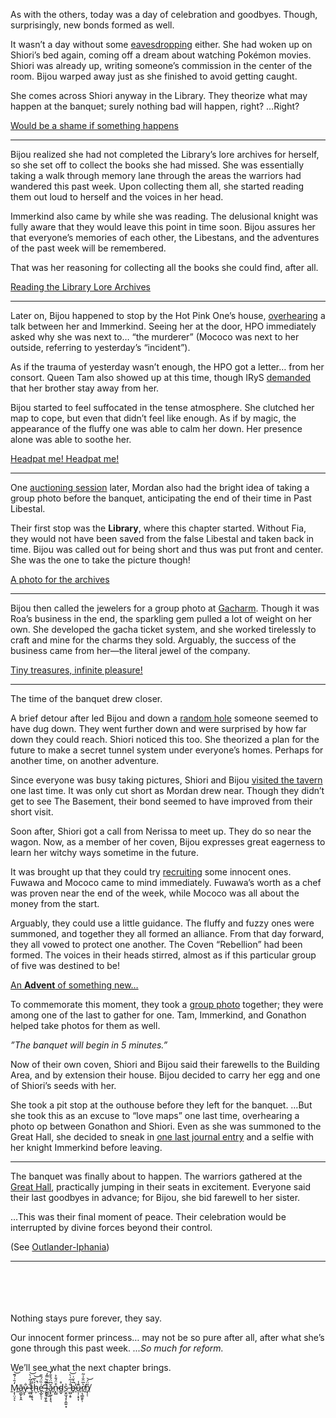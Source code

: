 <!-- title: Koseki Bijou -->
<!-- status: In-bread -->

As with the others, today was a day of celebration and goodbyes. Though, surprisingly, new bonds formed as well.

It wasn’t a day without some [eavesdropping](https://www.youtube.com/live/C6kmnHsopgM?si=avfoBgSKUq9BJzvQ&t=268) either. She had woken up on Shiori’s bed again, coming off a dream about watching Pokémon movies. Shiori was already up, writing someone’s commission in the center of the room. Bijou warped away just as she finished to avoid getting caught.

She comes across Shiori anyway in the Library. They theorize what may happen at the banquet; surely nothing bad will happen, right? …Right?

[Would be a shame if something happens](#embed:https://www.youtube.com/live/C6kmnHsopgM?si=AMA62ai2XxdOzql9&t=610)

---

Bijou realized she had not completed the Library’s lore archives for herself, so she set off to collect the books she had missed. She was essentially taking a walk through memory lane through the areas the warriors had wandered this past week. Upon collecting them all, she started reading them out loud to herself and the voices in her head.

Immerkind also came by while she was reading. The delusional knight was fully aware that they would leave this point in time soon. Bijou assures her that everyone’s memories of each other, the Libestans, and the adventures of the past week will be remembered.

That was her reasoning for collecting all the books she could find, after all.

[Reading the Library Lore Archives](#embed:https://youtu.be/C6kmnHsopgM)

---

Later on, Bijou happened to stop by the Hot Pink One’s house, [overhearing](https://youtu.be/C6kmnHsopgM?t=3830) a talk between her and Immerkind. Seeing her at the door, HPO immediately asked why she was next to… “the murderer” (Mococo was next to her outside, referring to yesterday’s “incident”).

As if the trauma of yesterday wasn’t enough, the HPO got a letter… from her consort. Queen Tam also showed up at this time, though IRyS [demanded](https://youtu.be/C6kmnHsopgM?t=4028) that her brother stay away from her.

Bijou started to feel suffocated in the tense atmosphere. She clutched her map to cope, but even that didn’t feel like enough. As if by magic, the appearance of the fluffy one was able to calm her down. Her presence alone was able to soothe her.

[Headpat me! Headpat me!](#embed:https://youtu.be/C6kmnHsopgM?t=4066)

---

One [auctioning session](https://youtu.be/C6kmnHsopgM?t=4531) later, Mordan also had the bright idea of taking a group photo before the banquet, anticipating the end of their time in Past Libestal.

Their first stop was the **Library**, where this chapter started. Without Fia, they would not have been saved from the false Libestal and taken back in time. Bijou was called out for being short and thus was put front and center. She was the one to take the picture though!

[A photo for the archives](#embed:https://youtu.be/C6kmnHsopgM?t=5062)

---

Bijou then called the jewelers for a group photo at [Gacharm](https://youtu.be/C6kmnHsopgM?t=5232). Though it was Roa’s business in the end, the sparkling gem pulled a lot of weight on her own. She developed the gacha ticket system, and she worked tirelessly to craft and mine for the charms they sold. Arguably, the success of the business came from her—the literal jewel of the company.

[Tiny treasures, infinite pleasure!](#embed:https://youtu.be/C6kmnHsopgM?t=5552)

---

The time of the banquet drew closer.

A brief detour after led Bijou and down a [random hole](https://youtu.be/C6kmnHsopgM?t=5970) someone seemed to have dug down. They went further down and were surprised by how far down they could reach. Shiori noticed this too. She theorized a plan for the future to make a secret tunnel system under everyone’s homes. Perhaps for another time, on another adventure.

Since everyone was busy taking pictures, Shiori and Bijou [visited the tavern](https://youtu.be/C6kmnHsopgM?t=6508) one last time. It was only cut short as Mordan drew near. Though they didn’t get to see The Basement, their bond seemed to have improved from their short visit.

Soon after, Shiori got a call from Nerissa to meet up. They do so near the wagon. Now, as a member of her coven, Bijou expresses great eagerness to learn her witchy ways sometime in the future.

It was brought up that they could try [recruiting](https://youtu.be/C6kmnHsopgM?t=6725) some innocent ones. Fuwawa and Mococo came to mind immediately. Fuwawa’s worth as a chef was proven near the end of the week, while Mococo was all about the money from the start.

Arguably, they could use a little guidance. The fluffy and fuzzy ones were summoned, and together they all formed an alliance. From that day forward, they all vowed to protect one another. The Coven “Rebellion” had been formed. The voices in their heads stirred, almost as if this particular group of five was destined to be!

[An **Advent** of something new…](#embed:https://youtu.be/C6kmnHsopgM?t=6784)

To commemorate this moment, they took a [group photo](https://youtu.be/C6kmnHsopgM?t=6895) together; they were among one of the last to gather for one. Tam, Immerkind, and Gonathon helped take photos for them as well.

_”The banquet will begin in 5 minutes.”_

Now of their own coven, Shiori and Bijou said their farewells to the Building Area, and by extension their house. Bijou decided to carry her egg and one of Shiori’s seeds with her.

She took a pit stop at the outhouse before they left for the banquet. …But she took this as an excuse to “love maps” one last time, overhearing a photo op between Gonathon and Shiori. Even as she was summoned to the Great Hall, she decided to sneak in [one last journal entry](https://youtu.be/C6kmnHsopgM?t=7324) and a selfie with her knight Immerkind before leaving.

---

The banquet was finally about to happen. The warriors gathered at the [Great Hall](https://youtu.be/C6kmnHsopgM?t=7428), practically jumping in their seats in excitement. Everyone said their last goodbyes in advance; for Bijou, she bid farewell to her sister.

…This was their final moment of peace. Their celebration would be interrupted by divine forces beyond their control.

(See [Outlander-Iphania](#edge:iphania-outlander))

---

\
\
\
\
Nothing stays pure forever, they say.

Our innocent former princess… may not be so pure after all, after what she’s gone through this past week. _...So much for reform._

We’ll see what the next chapter brings.

[M̷͕͎̤͔̒̄͗́͊͝ͅā̵̧̺̙̞̭y̷͕̐ ̶̫̺̝̥̐͗̃͑̀͝t̷̯̦͔̥͉̋̈́͘h̴͕͐̀̅̚͝e̵̛̬̲̙̠̜͗̏̈́̑̄ ̵̨̨͉͈̩͍̐͊͛l̴̩͇͒́̿̓͘͜͝ǎ̷͓̙̬͕̝͉͆̈́̊̄̓n̵̙̻͒̈́̐͐d̴̲̬̊s͕̱̫̘͓͕̼͍͙͐ ̶̫̺̝̥̐͗̃͑̀͝b̶̥̅͛̆͑͘̕u̵̩̩̣͙͎͊̾r̸̹͉̳̯̙̹͛̅̈̐͗͂n̸̡̦̜̎̈́͝](#embed:https://youtu.be/C6kmnHsopgM?t=8151)